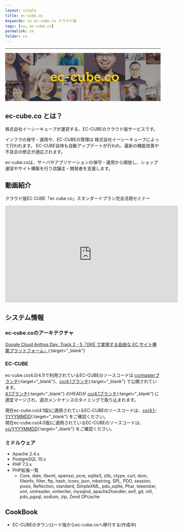 ```yaml
---
layout: single
title: ec-cube.co
keywords: co ec-cube.co クラウド版
tags: [co, ec-cube.co]
permalink: co
folder: co
---
```



---

![ec-cube.co](./images/co/co.png)

## ec-cube.co とは？

株式会社イーシーキューブが運営する、EC-CUBEのクラウド版サービスです。

インフラの保守・運用や、EC-CUBEの管理は 株式会社イーシーキューブによって行われます。 
EC-CUBE自体も自動アップデートが行われ、最新の機能改善や不具合の修正が適応されます。

ec-cube.coは、サーバやアプリケーションの保守・運用から開放し、ショップ運営やサイト構築を行う店舗主・開発者を支援します。

## 動画紹介

クラウド版EC CUBE「ec cube co」スタンダードプラン完全活用セミナー

<div style="max-width:560px">
<div class="responsive-video-container">
<iframe width="560" height="315" src="https://www.youtube.com/embed/YlzVlixPTGA" title="YouTube video player" frameborder="0" allow="accelerometer; autoplay; clipboard-write; encrypted-media; gyroscope; picture-in-picture" allowfullscreen></iframe>
</div>
</div>

## システム情報

### ec-cube.coのアーキテクチャ

[Google Cloud Anthos Day: Track 2 - 5『GKE で実現する自由な EC サイト構築プラットフォーム』](https://www.youtube.com/watch?v=woK-Zzi-eUQ){:target="_blank"}

### EC-CUBE

ec-cube.co(4.0/4.1)で利用されているEC-CUBEのソースコードは [co/masterブランチ](https://github.com/EC-CUBE/ec-cube/tree/co/master){:target="_blank"}、[co/4.1ブランチ](https://github.com/EC-CUBE/ec-cube/tree/co/4.1){:target="_blank"} で公開されています。  
[4.1ブランチ](https://github.com/EC-CUBE/ec-cube/tree/4.1){:target="_blank"} のHEADが [co/4.1ブランチ](https://github.com/EC-CUBE/ec-cube/tree/co/4.1){:target="_blank"} に適宜マージされ、週次メンテナンスのタイミングで取り込まれます。  
  
現在ec-cube.co(4.1版)に適用されているEC-CUBEのソースコードは、[co/4.1-YYYYMMDD](https://github.com/EC-CUBE/ec-cube/tags){:target="_blank"} をご確認ください。  
現在ec-cube.co(4.0版)に適用されているEC-CUBEのソースコードは、[co/YYYYMMDD](https://github.com/EC-CUBE/ec-cube/tags){:target="_blank"} をご確認ください。

### ミドルウェア

- Apache 2.4.x
- PostgreSQL 10.x
- PHP 7.3.x
- PHP拡張一覧
  - Core, date, libxml, openssl, pcre, sqlite3, zlib, ctype, curl, dom, fileinfo, filter, ftp, hash, iconv, json, mbstring, SPL, PDO, session, posix, Reflection, standard, SimpleXML, pdo_sqlite, Phar, tokenizer, xml, xmlreader, xmlwriter, mysqlnd, apache2handler, exif, gd, intl, pdo_pgsql, sodium, zip, Zend OPcache

## CookBook

- EC-CUBEのダウンロード版からec-cube.coへ移行する(作成中)
